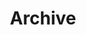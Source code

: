 ---
title: "Archive" # in any language you want
layout: "archives" # is necessary
url: "/archive"
# description: ""
# summary: "Collection of posts"
---